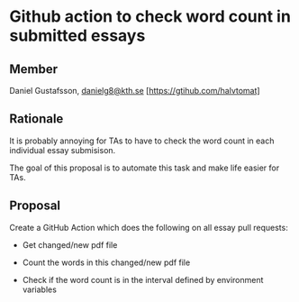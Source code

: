 # Github action to check word count in submitted essays

## Member

Daniel Gustafsson, danielg8@kth.se [https://gtihub.com/halvtomat]

## Rationale

It is probably annoying for TAs to have to check the word count in each individual essay submisison. 

The goal of this proposal is to automate this task and make life easier for TAs.

## Proposal

Create a GitHub Action which does the following on all essay pull requests:

- Get changed/new pdf file

- Count the words in this changed/new pdf file

- Check if the word count is in the interval defined by environment variables


